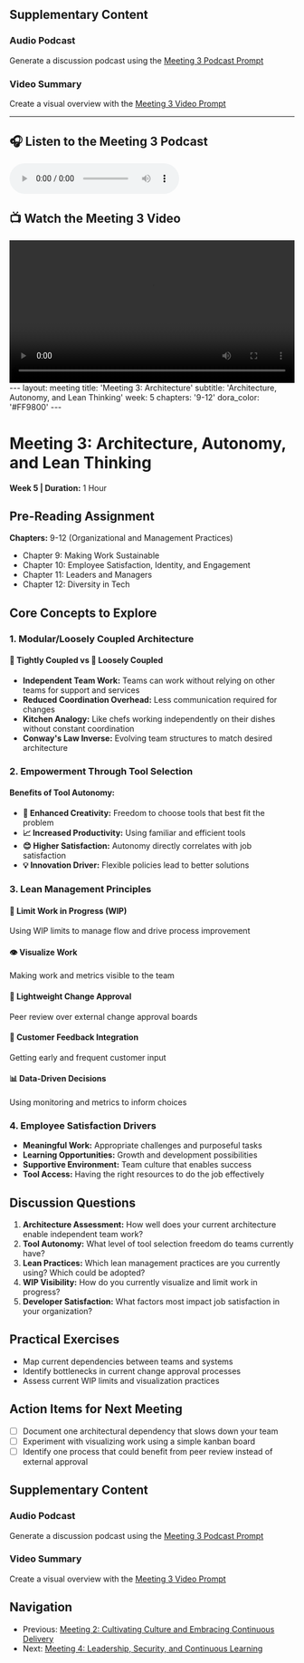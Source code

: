 ## Supplementary Content

### Audio Podcast

Generate a discussion podcast using the [Meeting 3 Podcast Prompt](../notebooklm-prompts/podcast-prompt.md)

### Video Summary

Create a visual overview with the [Meeting 3 Video Prompt](../notebooklm-prompts/video-prompt.md)

---

## 🎧 Listen to the Meeting 3 Podcast

<audio controls>
	<source src="/accelerate-devex-book-club-notebooklm/assets/media/meeting-3-podcast.m4a" type="audio/x-m4a">
	Your browser does not support the audio element.
</audio>

## 📺 Watch the Meeting 3 Video

<video controls width="100%">
	<source src="/accelerate-devex-book-club-notebooklm/assets/media/meeting-3-video.mp4" type="video/mp4">
	Your browser does not support the video tag.
</video>
---
layout: meeting
title: 'Meeting 3: Architecture'
subtitle: 'Architecture, Autonomy, and Lean Thinking'
week: 5
chapters: '9-12'
dora_color: '#FF9800'
---

# Meeting 3: Architecture, Autonomy, and Lean Thinking

**Week 5 | Duration:** 1 Hour

## Pre-Reading Assignment

**Chapters:** 9-12 (Organizational and Management Practices)

- Chapter 9: Making Work Sustainable
- Chapter 10: Employee Satisfaction, Identity, and Engagement
- Chapter 11: Leaders and Managers
- Chapter 12: Diversity in Tech

## Core Concepts to Explore

### 1. Modular/Loosely Coupled Architecture

#### 🔗 Tightly Coupled vs 🧩 Loosely Coupled

- **Independent Team Work:** Teams can work without relying on other teams for support and services
- **Reduced Coordination Overhead:** Less communication required for changes
- **Kitchen Analogy:** Like chefs working independently on their dishes without constant coordination
- **Conway's Law Inverse:** Evolving team structures to match desired architecture

### 2. Empowerment Through Tool Selection

#### Benefits of Tool Autonomy:

- **🎨 Enhanced Creativity:** Freedom to choose tools that best fit the problem
- **📈 Increased Productivity:** Using familiar and efficient tools
- **😊 Higher Satisfaction:** Autonomy directly correlates with job satisfaction
- **💡 Innovation Driver:** Flexible policies lead to better solutions

### 3. Lean Management Principles

#### 🚦 Limit Work in Progress (WIP)

Using WIP limits to manage flow and drive process improvement

#### 👁️ Visualize Work

Making work and metrics visible to the team

#### 👥 Lightweight Change Approval

Peer review over external change approval boards

#### 🔄 Customer Feedback Integration

Getting early and frequent customer input

#### 📊 Data-Driven Decisions

Using monitoring and metrics to inform choices

### 4. Employee Satisfaction Drivers

- **Meaningful Work:** Appropriate challenges and purposeful tasks
- **Learning Opportunities:** Growth and development possibilities
- **Supportive Environment:** Team culture that enables success
- **Tool Access:** Having the right resources to do the job effectively

## Discussion Questions

1. **Architecture Assessment:** How well does your current architecture enable independent team work?
2. **Tool Autonomy:** What level of tool selection freedom do teams currently have?
3. **Lean Practices:** Which lean management practices are you currently using? Which could be adopted?
4. **WIP Visibility:** How do you currently visualize and limit work in progress?
5. **Developer Satisfaction:** What factors most impact job satisfaction in your organization?

## Practical Exercises

- Map current dependencies between teams and systems
- Identify bottlenecks in current change approval processes
- Assess current WIP limits and visualization practices

## Action Items for Next Meeting

- [ ] Document one architectural dependency that slows down your team
- [ ] Experiment with visualizing work using a simple kanban board
- [ ] Identify one process that could benefit from peer review instead of external approval

## Supplementary Content

### Audio Podcast

Generate a discussion podcast using the [Meeting 3 Podcast Prompt](../notebooklm-prompts/meeting-3-podcast-prompt.md)

### Video Summary

Create a visual overview with the [Meeting 3 Video Prompt](../notebooklm-prompts/video-prompt.md)

## Navigation

- Previous: [Meeting 2: Cultivating Culture and Embracing Continuous Delivery](meeting-2-guide.md)
- Next: [Meeting 4: Leadership, Security, and Continuous Learning](meeting-4-guide.md)
